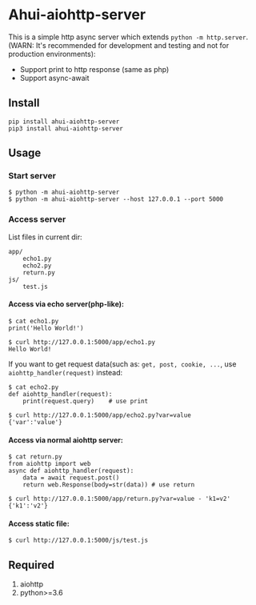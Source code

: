 # Ahui-aiohttp-server
This is a simple http async server which extends `python -m http.server`.\
(WARN: It's recommended for development and testing and not for production environments):
- Support print to http response (same as php)
- Support async-await

## Install

    pip install ahui-aiohttp-server
    pip3 install ahui-aiohttp-server

## Usage
### Start server

    $ python -m ahui-aiohttp-server
    $ python -m ahui-aiohttp-server --host 127.0.0.1 --port 5000

### Access server
List files in current dir:

    app/
        echo1.py
        echo2.py
        return.py
    js/
        test.js

#### Access via echo server(php-like):

    $ cat echo1.py
    print('Hello World!')

    $ curl http://127.0.0.1:5000/app/echo1.py
    Hello World!

If you want to get request data(such as: `get, post, cookie, ...`, use `aiohttp_handler(request)` instead:

    $ cat echo2.py
    def aiohttp_handler(request):
        print(request.query)    # use print 

    $ curl http://127.0.0.1:5000/app/echo2.py?var=value
    {'var':'value'}

#### Access via normal aiohttp server:

    $ cat return.py
    from aiohttp import web
    async def aiohttp_handler(request):
        data = await request.post()
        return web.Response(body=str(data)) # use return

    $ curl http://127.0.0.1:5000/app/return.py?var=value - 'k1=v2'
    {'k1':'v2'}

#### Access static file:

    $ curl http://127.0.0.1:5000/js/test.js

## Required
1. aiohttp
2. python>=3.6
